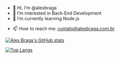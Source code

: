 - 👋 Hi, I’m @alexbraga
- 👀 I’m interested in Back-End Development
- 🌱 I’m currently learning Node.js
<!-- - 💞️ I’m looking to collaborate on ... -->
- 📫 How to reach me: contato@alexbraga.com.br

<!---
alexbraga/alexbraga is a ✨ special ✨ repository because its `README.md` (this file) appears on your GitHub profile.
You can click the Preview link to take a look at your changes.
--->

[![Alex Braga's GitHub stats](https://github-readme-stats.vercel.app/api?username=alexbraga&show_icons=true&theme=material-palenight&include_all_commits=true)](https://github.com/anuraghazra/github-readme-stats)

[![Top Langs](https://github-readme-stats.vercel.app/api/top-langs/?username=alexbraga&theme=material-palenight&layout=compact)](https://github.com/anuraghazra/github-readme-stats)
